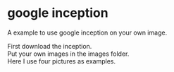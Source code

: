 # google inception

A example to use google inception on your own image. <br />

First download the inception.  <br />
Put your own images in the images folder.  <br />
Here I use four pictures as examples.
 
